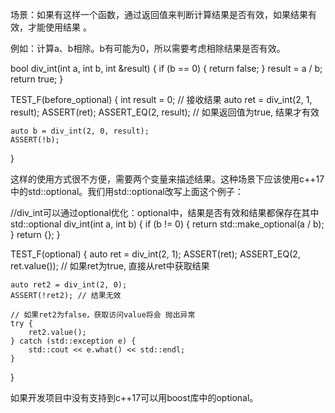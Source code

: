 场景：如果有这样一个函数，通过返回值来判断计算结果是否有效，如果结果有效，才能使用结果 。

例如：计算a、b相除。b有可能为0，所以需要考虑相除结果是否有效。

bool div_int(int a, int b, int &result) {
    if (b == 0) {
        return false;
    }
    result = a / b;
    return true;
}

TEST_F(before_optional) {
    int result = 0; // 接收结果
    auto ret = div_int(2, 1, result);
    ASSERT(ret);
    ASSERT_EQ(2, result); // 如果返回值为true, 结果才有效

    auto b = div_int(2, 0, result);
    ASSERT(!b);
}

这样的使用方式很不方便，需要两个变量来描述结果。这种场景下应该使用c++17中的std::optional。我们用std::optional改写上面这个例子：

//div_int可以通过optional优化：optional中，结果是否有效和结果都保存在其中
std::optional<int> div_int(int a, int b) {
    if (b != 0) {
        return std::make_optional<int>(a / b);
    }
    return {};
}

TEST_F(optional) {
    auto ret = div_int(2, 1);
    ASSERT(ret);
    ASSERT_EQ(2, ret.value()); // 如果ret为true, 直接从ret中获取结果

    auto ret2 = div_int(2, 0);
    ASSERT(!ret2); // 结果无效

    // 如果ret2为false，获取访问value将会 抛出异常
    try {
        ret2.value();
    } catch (std::exception e) {
        std::cout << e.what() << std::endl;
    }
}

如果开发项目中没有支持到c++17可以用boost库中的optional。
